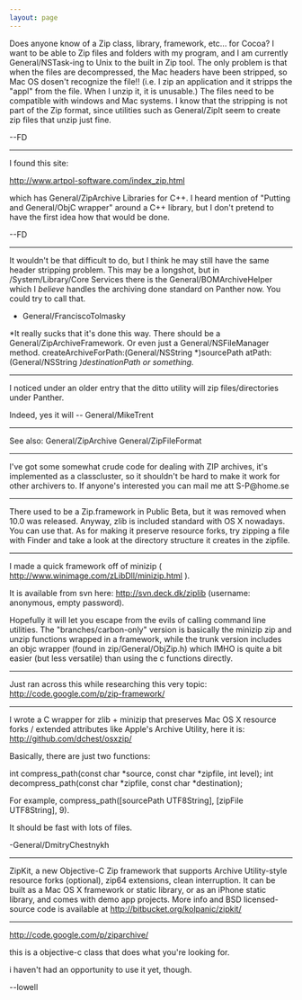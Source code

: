 ```yaml
---
layout: page
---
```


Does anyone know of a Zip class, library, framework, etc... for Cocoa? I want to be able to Zip files and folders with my program, and I am currently General/NSTask-ing to Unix to the built in Zip tool. The only problem is that when the files are decompressed, the Mac headers have been stripped, so Mac OS dosen't recognize the file!! (i.e. I zip an application and it stripps the "appl" from the file. When I unzip it, it is unusable.) The files need to be compatible with windows and Mac systems. I know that the stripping is not part of the Zip format, since utilities such as General/ZipIt seem to create zip files that unzip just fine.

--FD

----

I found this site:

http://www.artpol-software.com/index_zip.html

which has General/ZipArchive Libraries for C++. I heard mention of "Putting and General/ObjC wrapper" around a C++ library, but I don't pretend to have the first idea how that would be done.

--FD

----

It wouldn't be that difficult to do, but I think he may still have the same header stripping problem.  This may be a longshot, but in /System/Library/Core Services there is the General/BOMArchiveHelper which I *believe* handles the archiving done standard on Panther now.  You could try to call that.

- General/FranciscoTolmasky

*It really sucks that it's done this way. There should be a General/ZipArchiveFramework. Or even just a General/NSFileManager method.     createArchiveForPath:(General/NSString *)sourcePath atPath:(General/NSString *)destinationPath or something.*

----
I noticed under an older entry that the ditto utility will zip files/directories under Panther. 

Indeed, yes it will -- General/MikeTrent

----

See also: General/ZipArchive General/ZipFileFormat

----

I've got some somewhat crude code for dealing with ZIP archives, it's implemented as a classcluster, so it shouldn't be hard to make it work for other archivers to.
If anyone's interested you can mail me att S-P@home<NOSPAM>.se

----

There used to be a Zip.framework in Public Beta, but it was removed when 10.0 was released. Anyway, zlib is included standard with OS X nowadays. You can use that. As for making it preserve resource forks, try zipping a file with Finder and take a look at the directory structure it creates in the zipfile.

----

I made a quick framework off of minizip ( http://www.winimage.com/zLibDll/minizip.html ).

It is available from svn here: http://svn.deck.dk/ziplib (username: anonymous, empty password).

Hopefully it will let you escape from the evils of calling command line utilities. The "branches/carbon-only" version is basically the minizip zip and unzip functions wrapped in a framework, while the trunk version includes an objc wrapper (found in zip/General/ObjZip.h) which IMHO is quite a bit easier (but less versatile) than using the c functions directly.

----

Just ran across this while researching this very topic:
http://code.google.com/p/zip-framework/

----

I wrote a C wrapper for zlib + minizip that preserves Mac OS X resource forks / extended attributes like Apple's Archive Utility, here it is: http://github.com/dchest/osxzip/

Basically, there are just two functions:

    
int compress_path(const char *source, const char *zipfile, int level);
int decompress_path(const char *zipfile, const char *destination);


For example, compress_path([sourcePath UTF8String], [zipFile UTF8String], 9).

It should be fast with lots of files.

-General/DmitryChestnykh

----

Z<nowiki/>ipKit, a new Objective-C Zip framework that supports Archive Utility-style resource forks (optional), zip64 extensions, clean interruption. It can be built as a Mac OS X framework or static library, or as an iPhone static library, and comes with demo app projects. More info and BSD licensed-source code is available at http://bitbucket.org/kolpanic/zipkit/

----

http://code.google.com/p/ziparchive/

this is a objective-c class that does what you're looking for.

i haven't had an opportunity to use it yet, though.

--lowell